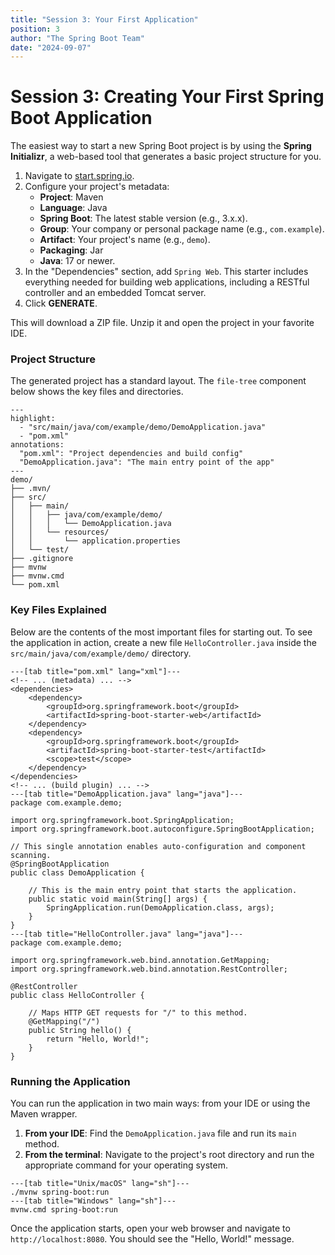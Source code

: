```yaml
---
title: "Session 3: Your First Application"
position: 3
author: "The Spring Boot Team"
date: "2024-09-07"
---
```


# Session 3: Creating Your First Spring Boot Application

The easiest way to start a new Spring Boot project is by using the **Spring Initializr**, a web-based tool that generates a basic project structure for you.

1.  Navigate to [start.spring.io](https://start.spring.io).
2.  Configure your project's metadata:
    - **Project**: Maven
    - **Language**: Java
    - **Spring Boot**: The latest stable version (e.g., 3.x.x).
    - **Group**: Your company or personal package name (e.g., `com.example`).
    - **Artifact**: Your project's name (e.g., `demo`).
    - **Packaging**: Jar
    - **Java**: 17 or newer.
3.  In the "Dependencies" section, add `Spring Web`. This starter includes everything needed for building web applications, including a RESTful controller and an embedded Tomcat server.
4.  Click **GENERATE**.

This will download a ZIP file. Unzip it and open the project in your favorite IDE.

### Project Structure

The generated project has a standard layout. The `file-tree` component below shows the key files and directories.

```file-tree
---
highlight:
  - "src/main/java/com/example/demo/DemoApplication.java"
  - "pom.xml"
annotations:
  "pom.xml": "Project dependencies and build config"
  "DemoApplication.java": "The main entry point of the app"
---
demo/
├── .mvn/
├── src/
│   ├── main/
│   │   ├── java/com/example/demo/
│   │   │   └── DemoApplication.java
│   │   └── resources/
│   │       └── application.properties
│   └── test/
├── .gitignore
├── mvnw
├── mvnw.cmd
└── pom.xml
```

### Key Files Explained

Below are the contents of the most important files for starting out. To see the application in action, create a new file `HelloController.java` inside the `src/main/java/com/example/demo/` directory.

```tabs
---[tab title="pom.xml" lang="xml"]---
<!-- ... (metadata) ... -->
<dependencies>
    <dependency>
        <groupId>org.springframework.boot</groupId>
        <artifactId>spring-boot-starter-web</artifactId>
    </dependency>
    <dependency>
        <groupId>org.springframework.boot</groupId>
        <artifactId>spring-boot-starter-test</artifactId>
        <scope>test</scope>
    </dependency>
</dependencies>
<!-- ... (build plugin) ... -->
---[tab title="DemoApplication.java" lang="java"]---
package com.example.demo;

import org.springframework.boot.SpringApplication;
import org.springframework.boot.autoconfigure.SpringBootApplication;

// This single annotation enables auto-configuration and component scanning.
@SpringBootApplication
public class DemoApplication {

    // This is the main entry point that starts the application.
    public static void main(String[] args) {
        SpringApplication.run(DemoApplication.class, args);
    }
}
---[tab title="HelloController.java" lang="java"]---
package com.example.demo;

import org.springframework.web.bind.annotation.GetMapping;
import org.springframework.web.bind.annotation.RestController;

@RestController
public class HelloController {

    // Maps HTTP GET requests for "/" to this method.
    @GetMapping("/")
    public String hello() {
        return "Hello, World!";
    }
}
```

### Running the Application

You can run the application in two main ways: from your IDE or using the Maven wrapper.

1.  **From your IDE**: Find the `DemoApplication.java` file and run its `main` method.
2.  **From the terminal**: Navigate to the project's root directory and run the appropriate command for your operating system.

```tabs
---[tab title="Unix/macOS" lang="sh"]---
./mvnw spring-boot:run
---[tab title="Windows" lang="sh"]---
mvnw.cmd spring-boot:run
```

Once the application starts, open your web browser and navigate to `http://localhost:8080`. You should see the "Hello, World!" message.